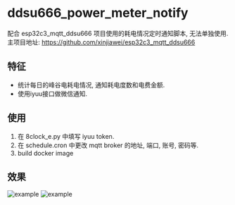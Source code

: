 # ddsu666_power_meter_notify
配合 esp32c3_mqtt_ddsu666 项目使用的耗电情况定时通知脚本, 无法单独使用. 主项目地址: https://github.com/xinjiawei/esp32c3_mqtt_ddsu666

## 特征

+ 统计每日的峰谷电耗电情况, 通知耗电度数和电费金额.
+ 使用iyuu接口做微信通知.

## 使用
1. 在 8clock_e.py 中填写 iyuu token.
2. 在 schedule.cron 中更改 mqtt broker 的地址, 端口, 账号, 密码等.
3. build docker image

## 效果

![example](https://cf.mb6.top/lib/images/github/20241221/a35ad6acecbdd4e105cad1236fd5c3e9.jpg)
![example](https://cf.mb6.top/lib/images/github/20241221/g84e56fsdg5vdgre49dg48fd9489dd51.png)